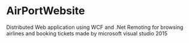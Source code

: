 # AirPortWebsite

Distributed Web application using WCF and .Net Remoting for browsing airlines and booking tickets 
made by microsoft visual studio 2015
